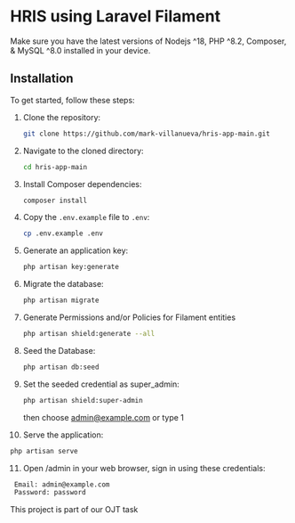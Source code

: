 
# HRIS using Laravel Filament

Make sure you have the latest versions of Nodejs ^18, PHP ^8.2, Composer, & MySQL ^8.0 installed in your device.

## Installation

To get started, follow these steps:

1. Clone the repository:
   ```bash
   git clone https://github.com/mark-villanueva/hris-app-main.git
   ```

2. Navigate to the cloned directory:
   ```bash
   cd hris-app-main
   ```

3. Install Composer dependencies:
   ```bash
   composer install
   ```

4. Copy the `.env.example` file to `.env`:
   ```bash
   cp .env.example .env
   ```

5. Generate an application key:
   ```bash
   php artisan key:generate
   ```

6. Migrate the database:
   ```bash
   php artisan migrate
   ```

7. Generate Permissions and/or Policies for Filament entities
   ```bash
   php artisan shield:generate --all
   ```

8. Seed the Database:
   ```bash
   php artisan db:seed
   ```
   
9. Set the seeded credential as super_admin:
   ```bash
   php artisan shield:super-admin
   ```
   then choose admin@example.com or type 1

10. Serve the application:
   ```bash
   php artisan serve
   ```
   
11. Open /admin in your web browser, sign in using these credentials:
   ```bash
    Email: admin@example.com
    Password: password
   ```

This project is part of our OJT task 

